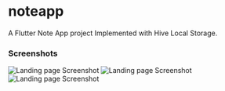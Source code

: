 # noteapp

A  Flutter Note App project Implemented with Hive Local Storage.

### Screenshots

![Landing page Screenshot ](screenshots/notesplash.png)
![Landing page Screenshot ](screenshots/noteapp.png)
![Landing page Screenshot ](screenshots/noteadd.png)

